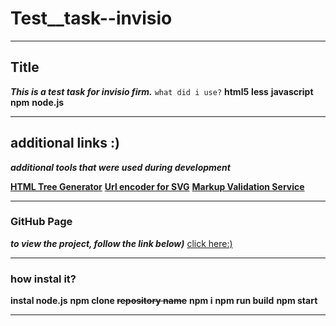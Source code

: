 # Test__task--invisio

---

## Title
***This is a test task for invisio firm.***
`what did i use?`
**html5**
**less**
**javascript**
**npm**
**node.js**

---

## additional links :)
***additional tools that were used during development***

**[HTML Tree Generator](https://yoksel.github.io/html-tree/en/)**
**[Url encoder for SVG](https://yoksel.github.io/url-encoder/)**
**[Markup Validation Service](https://validator.w3.org/)**

---

### GitHub Page
***to view the project, follow the link below)***
[click here:)](https://antonoshurek.github.io/test-task__for-invisio/)

---

### how instal it?

**instal node.js**
**npm clone ~~repository name~~**
**npm i**
**npm run build**
**npm start**

---

